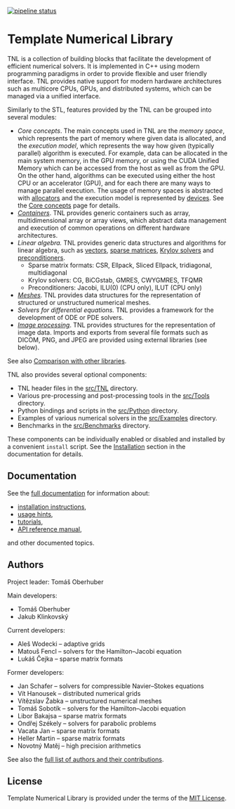 [![pipeline status](https://mmg-gitlab.fjfi.cvut.cz/gitlab/tnl/tnl-dev/badges/develop/pipeline.svg)](https://mmg-gitlab.fjfi.cvut.cz/gitlab/tnl/tnl-dev/commits/develop)

# Template Numerical Library

TNL is a collection of building blocks that facilitate the development of
efficient numerical solvers. It is implemented in C++ using modern programming
paradigms in order to provide flexible and user friendly interface. TNL provides
native support for modern hardware architectures such as multicore CPUs, GPUs,
and distributed systems, which can be managed via a unified interface.

Similarly to the STL, features provided by the TNL can be grouped into
several modules:

- _Core concepts_.
  The main concepts used in TNL are the _memory space_, which represents the
  part of memory where given data is allocated, and the _execution model_,
  which represents the way how given (typically parallel) algorithm is executed.
  For example, data can be allocated in the main system memory, in the GPU
  memory, or using the CUDA Unified Memory which can be accessed from the host
  as well as from the GPU. On the other hand, algorithms can be executed using
  either the host CPU or an accelerator (GPU), and for each there are many ways
  to manage parallel execution. The usage of memory spaces is abstracted with
  [allocators][allocators] and the execution model is represented by
  [devices][devices]. See the [Core concepts][core concepts] page for details.
- _[Containers][containers]_.
  TNL provides generic containers such as array, multidimensional array or array
  views, which abstract data management and execution of common operations on
  different hardware architectures.
- _Linear algebra._
  TNL provides generic data structures and algorithms for linear algebra, such
  as [vectors][vectors], [sparse matrices][matrices],
  [Krylov solvers][linear solvers] and [preconditioners][preconditioners].
   - Sparse matrix formats: CSR, Ellpack, Sliced Ellpack, tridiagonal,
     multidiagonal
   - Krylov solvers: CG, BiCGstab, GMRES, CWYGMRES, TFQMR
   - Preconditioners: Jacobi, ILU(0) (CPU only), ILUT (CPU only)
- _[Meshes][meshes]_.
  TNL provides data structures for the representation of structured or
  unstructured numerical meshes.
- _Solvers for differential equations._
  TNL provides a framework for the development of ODE or PDE solvers.
- _[Image processing][image processing]_.
  TNL provides structures for the representation of image data. Imports and
  exports from several file formats such as DICOM, PNG, and JPEG are provided
  using external libraries (see below).

See also [Comparison with other libraries](
https://mmg-gitlab.fjfi.cvut.cz/doc/tnl/comparison_with_other_libraries.html).

[allocators]: https://mmg-gitlab.fjfi.cvut.cz/doc/tnl/namespaceTNL_1_1Allocators.html
[devices]: https://mmg-gitlab.fjfi.cvut.cz/doc/tnl/namespaceTNL_1_1Devices.html
[core concepts]: https://mmg-gitlab.fjfi.cvut.cz/doc/tnl/core_concepts.html
[containers]: https://mmg-gitlab.fjfi.cvut.cz/doc/tnl/namespaceTNL_1_1Containers.html
[vectors]: https://mmg-gitlab.fjfi.cvut.cz/doc/tnl/classTNL_1_1Containers_1_1Vector.html
[matrices]: https://mmg-gitlab.fjfi.cvut.cz/doc/tnl/namespaceTNL_1_1Matrices.html
[linear solvers]: https://mmg-gitlab.fjfi.cvut.cz/doc/tnl/namespaceTNL_1_1Solvers_1_1Linear.html
[preconditioners]: https://mmg-gitlab.fjfi.cvut.cz/doc/tnl/namespaceTNL_1_1Solvers_1_1Linear_1_1Preconditioners.html
[meshes]: https://mmg-gitlab.fjfi.cvut.cz/doc/tnl/namespaceTNL_1_1Meshes.html
[image processing]: https://mmg-gitlab.fjfi.cvut.cz/doc/tnl/namespaceTNL_1_1Images.html

TNL also provides several optional components:

- TNL header files in the
  [src/TNL](https://mmg-gitlab.fjfi.cvut.cz/gitlab/tnl/tnl-dev/tree/develop/src/TNL)
  directory.
- Various pre-processing and post-processing tools in the
  [src/Tools](https://mmg-gitlab.fjfi.cvut.cz/gitlab/tnl/tnl-dev/tree/develop/src/Tools)
  directory.
- Python bindings and scripts in the
  [src/Python](https://mmg-gitlab.fjfi.cvut.cz/gitlab/tnl/tnl-dev/tree/develop/src/Python)
  directory.
- Examples of various numerical solvers in the
  [src/Examples](https://mmg-gitlab.fjfi.cvut.cz/gitlab/tnl/tnl-dev/tree/develop/src/Examples)
  directory.
- Benchmarks in the
  [src/Benchmarks](https://mmg-gitlab.fjfi.cvut.cz/gitlab/tnl/tnl-dev/tree/develop/src/Benchmarks)
  directory.

These components can be individually enabled or disabled and installed by a
convenient `install` script. See the [Installation][installation] section in
the documentation for details.

## Documentation

See the [full documentation][full documentation] for information about:

- [installation instructions][installation],
- [usage hints][usage],
- [tutorials][tutorials],
- [API reference manual][API],

and other documented topics.

[full documentation]: https://mmg-gitlab.fjfi.cvut.cz/doc/tnl/
[installation]: https://mmg-gitlab.fjfi.cvut.cz/doc/tnl/#installation
[usage]: https://mmg-gitlab.fjfi.cvut.cz/doc/tnl/#usage
[tutorials]: https://mmg-gitlab.fjfi.cvut.cz/doc/tnl/Tutorials.html
[API]: https://mmg-gitlab.fjfi.cvut.cz/doc/tnl/annotated.html

## Authors

Project leader: Tomáš Oberhuber

Main developers:
- Tomáš Oberhuber
- Jakub Klinkovský

Current developers:
- Aleš Wodecki – adaptive grids
- Matouš Fencl – solvers for the Hamilton–Jacobi equation
- Lukáš Čejka – sparse matrix formats

Former developers:
- Jan Schafer – solvers for compressible Navier–Stokes equations
- Vít Hanousek – distributed numerical grids
- Vítězslav Žabka – unstructured numerical meshes
- Tomáš Sobotík – solvers for the Hamilton–Jacobi equation
- Libor Bakajsa – sparse matrix formats
- Ondřej Székely – solvers for parabolic problems
- Vacata Jan – sparse matrix formats
- Heller Martin – sparse matrix formats
- Novotný Matěj – high precision arithmetics

See also the [full list of authors and their contributions](
https://mmg-gitlab.fjfi.cvut.cz/gitlab/tnl/tnl-dev/graphs/develop).

## License

Template Numerical Library is provided under the terms of the [MIT License](
https://mmg-gitlab.fjfi.cvut.cz/gitlab/tnl/tnl-dev/blob/develop/LICENSE).

